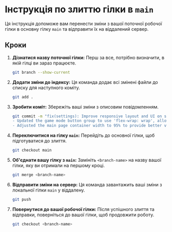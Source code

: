 # Інструкція по злиттю гілки в `main`

Ця інструкція допоможе вам перенести зміни з вашої поточної робочої гілки в основну гілку `main` та відправити їх на віддалений сервер.

## Кроки

1.  **Дізнатися назву поточної гілки:**
    Перш за все, потрібно визначити, в якій гілці ви зараз працюєте.

    ```bash
    git branch --show-current
    ```

2.  **Додати зміни до індексу:**
    Ця команда додає всі змінені файли до списку для наступного коміту.

    ```bash
    git add .
    ```

3.  **Зробити коміт:**
    Збережіть ваші зміни з описовим повідомленням.

    ```bash
    git commit -m "fix(settings): Improve responsive layout and UI on settings page" -m "- Resolved an issue where elements on the settings page would overflow on mobile devices, causing a horizontal scrollbar.
    - Updated the game mode button group to use 'flex-wrap: wrap', allowing the buttons to stack vertically on smaller screens for better usability.
    - Adjusted the main page container width to 95% to provide better visual spacing and prevent content from touching the screen edges."
    ```

4.  **Переключитися на гілку `main`:**
    Перейдіть до основної гілки, щоб підготуватися до злиття.

    ```bash
    git checkout main
    ```

5.  **Об'єднати вашу гілку з `main`:**
    Замініть `<branch-name>` на назву вашої гілки, яку ви отримали на першому кроці.

    ```bash
    git merge <branch-name>
    ```

6.  **Відправити зміни на сервер:**
    Ця команда завантажить ваші зміни з локальної гілки `main` у віддалену.

    ```bash
    git push
    ```

7.  **Повернутися до вашої робочої гілки:**
    Після успішного злиття та відправки, поверніться до вашої гілки, щоб продовжити роботу.

    ```bash
    git checkout <branch-name>